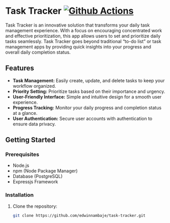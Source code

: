 # Task Tracker [![Github Actions](https://github.com/edwinnambaje/Task-Tracker/actions/workflows/actions.yml/badge.svg)](https://github.com/edwinnambaje/Task-Tracker/actions/workflows/actions.yml)

Task Tracker is an innovative solution that transforms your daily task management experience. With a focus on encouraging concentrated work and effective prioritization, this app allows users to set and prioritize daily tasks seamlessly. Task Tracker goes beyond traditional “to-do list” or task management apps by providing quick insights into your progress and overall daily completion status.

## Features

- **Task Management:** Easily create, update, and delete tasks to keep your workflow organized.
- **Priority Setting:** Prioritize tasks based on their importance and urgency.
- **User-Friendly Interface:** Simple and intuitive design for a smooth user experience.
- **Progress Tracking:** Monitor your daily progress and completion status at a glance.
- **User Authentication:** Secure user accounts with authentication to ensure data privacy.

## Getting Started

### Prerequisites

- Node.js
- npm (Node Package Manager)
- Database (PostgreSQL)
- Expressjs Framework

### Installation

1. Clone the repository:

   ```bash
   git clone https://github.com/edwinnambaje/task-tracker.git

